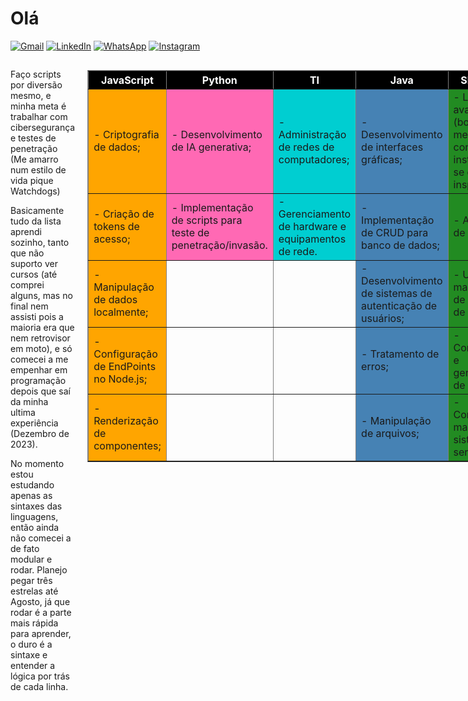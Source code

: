 # Olá

</p style="display: flex; flex-direction: row; justify-content: center;">
  <a href="pedromotad9@gmail.com" title="Gmail">
  <img src="https://img.shields.io/badge/-Gmail-FF0000?style=flat-square&labelColor=FF0000&logo=gmail&logoColor=white&link=LINK-DO-SEU-GMAIL" alt="Gmail"/></a>
  <a href="https://www.linkedin.com/in/pedro-mota-dias/" title="LinkedIn">
  <img src="https://img.shields.io/badge/-Linkedin-0e76a8?style=flat-square&logo=Linkedin&logoColor=white&link=LINK-DO-SEU-LINKEDIN" alt="LinkedIn"/></a>
    <a href="https://api.whatsapp.com/send?phone=5511958267326&text=Bom,%20minha%20caixa%20de%20entrada.%20J%C3%A1%20sabe%20o%20que%20fazer..." title="WhatsApp">
  <img src="https://img.shields.io/badge/-WhatsApp-25d366?style=flat-square&labelColor=25d366&logo=whatsapp&logoColor=white&link=API-DO-SEU-WHATSAPP" alt="WhatsApp"/></a>
  <a href="https://www.instagram.com/pmota_dev/" title="Instagram">
  <img src="https://img.shields.io/badge/-Instagram-DF0174?style=flat-square&labelColor=DF0174&logo=instagram&logoColor=white&link=LINK-DO-SEU-INSTAGRAM" alt="Instagram"/></a>
</p>


<div style="display: flex; flex-direction: row;">
  <div style="flex: 1; padding-right: 20px;">
    <p>Faço scripts por diversão mesmo, e minha meta é trabalhar com cibersegurança e testes de penetração (Me amarro num estilo de vida pique Watchdogs)</p>
    <p>Basicamente tudo da lista aprendi sozinho, tanto que não suporto ver cursos (até comprei alguns, mas no final nem assisti pois a maioria era que nem retrovisor em moto), e só comecei a me empenhar em programação depois que saí da minha ultima experiência (Dezembro de 2023).</p>
    <p>No momento estou estudando apenas as sintaxes das linguagens, então ainda não comecei a de fato modular e rodar. Planejo pegar três estrelas até Agosto, já que rodar é a parte mais rápida para aprender, o duro é a sintaxe e entender a lógica por trás de cada linha.</p>
  </div>
  <div style="flex: 1;">
    <table border="1" style="border-collapse: collapse; width: 100%;">
      <tr style="background-color: black;">
        <th style="color: white;">JavaScript</th>
        <th style="color: white;">Python</th>
        <th style="color: white;">TI</th>
        <th style="color: white;">Java</th>
        <th style="color: white;">Shell Script</th>
      </tr>
      <tr>
        <td style="background-color: #ffa500;">- Criptografia de dados;</td>
        <td style="background-color: #ff69b4;">- Desenvolvimento de IA generativa;</td>
        <td style="background-color: #00ced1;">- Administração de redes de computadores;</td>
        <td style="background-color: #4682b4;">- Desenvolvimento de interfaces gráficas;</td>
        <td style="background-color: #228b22;">- Linux avançado (bom, pelo menos consigo instalar o Arch se estiver inspirado ;-));</td>
      </tr>
      <tr>
        <td style="background-color: #ffa500;">- Criação de tokens de acesso;</td>
        <td style="background-color: #ff69b4;">- Implementação de scripts para teste de penetração/invasão.</td>
        <td style="background-color: #00ced1;">- Gerenciamento de hardware e equipamentos de rede.</td>
        <td style="background-color: #4682b4;">- Implementação de CRUD para banco de dados;</td>
        <td style="background-color: #228b22;">- Automação de processos;</td>
      </tr>
      <tr>
        <td style="background-color: #ffa500;">- Manipulação de dados localmente;</td>
        <td></td>
        <td></td>
        <td style="background-color: #4682b4;">- Desenvolvimento de sistemas de autenticação de usuários;</td>
        <td style="background-color: #228b22;">- Utilização e manipulação de variáveis de ambiente;</td>
      </tr>
      <tr>
        <td style="background-color: #ffa500;">- Configuração de EndPoints no Node.js;</td>
        <td></td>
        <td></td>
        <td style="background-color: #4682b4;">- Tratamento de erros;</td>
        <td style="background-color: #228b22;">- Configuração e gerenciamento de daemons;</td>
      </tr>
      <tr>
        <td style="background-color: #ffa500;">- Renderização de componentes;</td>
        <td></td>
        <td></td>
        <td style="background-color: #4682b4;">- Manipulação de arquivos;</td>
        <td style="background-color: #228b22;">- Configuração manual de sistemas e serviços.</td>
      </tr>
      <!-- Adicione as outras linhas conforme necessário -->
    </table>
  </div>
</div>

